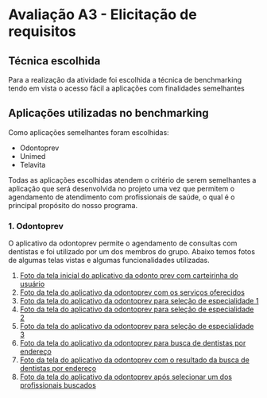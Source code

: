 # Avaliação A3 - Elicitação de requisitos

## Técnica escolhida

Para a realização da atividade foi escolhida a técnica de benchmarking tendo em vista o acesso fácil a aplicações com finalidades semelhantes

## Aplicações utilizadas no benchmarking

Como aplicações semelhantes foram escolhidas:

- Odontoprev
- Unimed
- Telavita

Todas as aplicações escolhidas atendem o critério de serem semelhantes a aplicação que será desenvolvida no projeto uma vez que permitem o agendamento de atendimento com profissionais de saúde, o qual é o principal propósito do nosso programa.

### 1. Odontoprev

O aplicativo da odontoprev permite o agendamento de consultas com dentistas e foi utilizado por um dos membros do grupo. Abaixo temos fotos de algumas telas vistas e algumas funcionalidades utilizadas.

1. [Foto da tela inicial do aplicativo da odonto prev com carteirinha do usuário](https://github.com/deividafonso281/saude_mental/blob/main/images/odontoprev1.jpeg)
2. [Foto da tela do aplicativo da odontoprev com os serviços oferecidos](https://github.com/deividafonso281/saude_mental/blob/main/images/odontoprev2.jpeg)
3. [Foto da tela do aplicativo da odontoprev para seleção de especialidade 1](https://github.com/deividafonso281/saude_mental/blob/main/images/odontoprev4.jpeg)
4. [Foto da tela do aplicativo da odontoprev para seleção de especialidade 2](https://github.com/deividafonso281/saude_mental/blob/main/images/odontoprev5.jpeg)
5. [Foto da tela do aplicativo da odontoprev para seleção de especialidade 3](https://github.com/deividafonso281/saude_mental/blob/main/images/odontoprev6.jpeg)
6. [Foto da tela do aplicativo da odontoprev para busca de dentistas por endereço](https://github.com/deividafonso281/saude_mental/blob/main/images/odontoprev7.jpeg)
7. [Foto da tela do aplicativo da odontoprev com o resultado da busca de dentistas por endereço](https://github.com/deividafonso281/saude_mental/blob/main/images/odontoprev8.jpeg)
8. [Foto da tela do aplicativo da odontoprev após selecionar um dos profissionais buscados](https://github.com/deividafonso281/saude_mental/blob/main/images/odontoprev9.jpeg)

